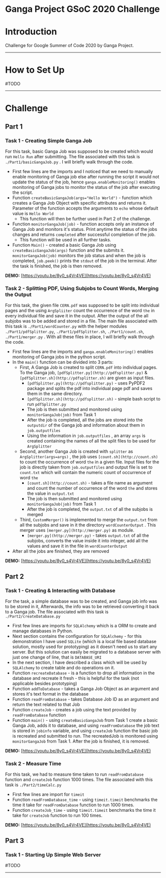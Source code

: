 # Ganga Project GSoC 2020 Challenge

# Introduction

Challenge for Google Summer of Code 2020 by Ganga Project. 

---

# How to Set Up

#TODO

---

# Challenge

## Part 1

### Task 1 - Creating Simple Ganga Job

For this task, basic Ganga Job was supposed to be created which would run `Hello Run` after submitting. The file associated with this task is `./Part1/basicGangaJob.py` . I will briefly walk through the code.

- First few lines are the imports and I noticed that we need to manually enable monitoring of Ganga job else after running the script it would not update the status of the job, hence `ganga.enableMonitoring()` enables monitoring of Ganga jobs to monitor the status of the job after executing the script.
- Function `createBasicGangaJob(args="Hello World")` - function which creates a Ganga Job Object with specific attributes and returns it. Parameter of the function accepts the arguments to `echo` whose default value is `Hello World`
    - This function will then be further used in Part 2 of the challenge.
- Function `monitorGangaJob(job)` - function accepts only an instance of Ganga Job and monitors it's status. Print anytime the status of the jobs changes and returns `completed` after successful completion of the job.
    - This function will be used in all further tasks.
- Function `Main()` - created a basic Ganga Job using `createBasicGangaJob(args)` function and the submits it. `monitorGangaJob(job)` monitors the job status and when the job is completed, `job.peek()` prints the `stdout` of the job in the terminal. After the task is finished, the job is then removed.

**DEMO:** [https://youtu.be/8y0_s4Vr4VE](https://youtu.be/8y0_s4Vr4VE)

### Task 2 - Splitting PDF, Using Subjobs to Count Words, Merging the Output

For this task, the given file `CERN.pdf` was supposed to be split into individual pages and the using `ArgSpliiter` count the occurrence of the word `the` in every individual file and save it in the output. After the output of the all subjobs was to be added and stored in a file. The main file associated with this task is `./Part1/wordCounter.py` with the helper modules `./Part1/pdfSplitter.py`, `./Part1/pdfSplitter.sh`, `./Part1/count.sh`, `./Part1/merger.py` . With all these files in place, I will briefly walk through the code.

- First few lines are the imports and `ganga.enableMonitoring()` enables monitoring of Ganga jobs in the python script.
- In the `main()` function can be divided into 3 parts:
    - First, A Ganga Job is created to split `CERN.pdf` into individual pages. To the Ganga job, `[pdfSplitter.py](http://pdfsplitter.py)` & `[pdfSplitter.sh](http://pdfsplitter.sh)` are given as input files.
        - `[pdfSplitter.py](http://pdfsplitter.py)` - uses PyPDF2 package and splits the pdf into individual page pdf and saves them in the same directory.
        - `[pdfSplitter.sh](http://pdfsplitter.sh)` - simple bash script to run `pdfSplitter.py`
        - The job is then submitted and monitored using `monitorGangaJob(job)` from Task 1
        - After the job is completed, all the jobs are stored into the `outputdir` of the Ganga job and information about them in `job.outputfiles`
        - Using the information in `job.outputfiles` , an array `args` is created containing the names of all the split files to be used for `ArgSplitter`
    - Second, another Ganga Job is created with `splitter` as `ArgSplitter(args=args)` , the job uses `[count.sh](http://count.sh)` to count the occurrence of word `the` in a given file. Input files for the job is directly taken from `job.outputfiles` and output file is set to `count.txt` which will contain the numeric count of occurrence of word `the`
        - `[count.sh](http://count.sh)` - takes a file name as argument and count the number of occurrence of the word `the` and stores the value in `output.txt`
        - The job is then submitted and monitored using `monitorGangaJob(job)` from Task 1
        - After the job is completed, the `output.txt` of all the subjobs is merged
    - Third, `CustomMerger()` is implemented to merge the `output.txt` from all the subjobs and save in it the directory `wordCounterOutput` . This merger uses `[merger.py](http://merger.py)` as module.
        - `[merger.py](http://merger.py)` - takes `output.txt` of all the subjobs, converts the value inside it into integer, add all the values and save it in the file in `wordCounterOutput`
- After all the jobs are finished, they are removed

**DEMO:** [https://youtu.be/8y0_s4Vr4VE](https://youtu.be/8y0_s4Vr4VE)

## Part 2

### Task 1 - Creating & Interacting with Database

For the task, a simple database was to be created, and Ganga job info was to be stored in it, Afterwards, the info was to be retrieved converting it back to a Ganga job. The file associated with this task is `./Part2/createDatabase.py`

- First few lines are imports for `SQLAlchemy` which is a ORM to create and manage databases in Python.
- Next section contains the configuration for `SQLAlchemy` - for this demonstration I have used `SQLite` (which is a local file based database solution, mostly used for prototyping) as it doesn't need us to start any server. But this solution can easily be migrated to a database server with just one change of line, that is `DATABASE_URI`
- In the next section, I have described a class which will be used by `SQLAlchemy` to create table and do operations on it.
- Function `recreateDatabase` - is a function to drop all information in the database and recreate it fresh - this is helpful for the task (not applicable besides prototyping)
- Function `addToDatabase` - takes a Ganga Job Object as an argument and stores it's text format in the database
- Function `readFromDatabase` - takes Database Job ID as an argument and return the text related to that Job
- Function `createJob` -  creates a job using the text provided by `readFromDatabase` function
- Function `main()` - using `createBasicGangaJob` from Task 1 create a basic Ganga Job, adds it to database, and using `readFromDatabase` the job text is stored in `jobinfo` variable, and using `createJob` function the basic job is recreated and submitted to run. The recreatedJob is monitored using `monitorGangaJob` from Task 1. After the job is finished, it is removed.

**DEMO:** [https://youtu.be/8y0_s4Vr4VE](https://youtu.be/8y0_s4Vr4VE)

### Task 2 - Measure Time

For this task, we had to measure time taken to run `readFromDatabase` function and `createJob` function 1000 times. The file associated with this task is `./Part2/timeCalc.py`

- First few lines are import for `timeit`
- Function `readFromDatabase_time` - using `timeit.timeit` benchmarks the time it take for `readFromDatabase` function to run 1000 times.
- Function `createJob_time` - using `timeit.timeit` benchmarks the time it take for `createJob` function to run 100 times.

**DEMO:** [https://youtu.be/8y0_s4Vr4VE](https://youtu.be/8y0_s4Vr4VE)

## Part 3

### Task 1 - Starting Up Simple Web Server

#TODO

---